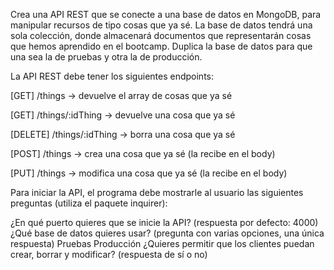 Crea una API REST que se conecte a una base de datos en MongoDB, para manipular recursos de tipo cosas que ya sé. La base de datos tendrá una sola colección, donde almacenará documentos que representarán cosas que hemos aprendido en el bootcamp. Duplica la base de datos para que una sea la de pruebas y otra la de producción.

La API REST debe tener los siguientes endpoints:

[GET] /things -> devuelve el array de cosas que ya sé

[GET] /things/:idThing -> devuelve una cosa que ya sé

[DELETE] /things/:idThing -> borra una cosa que ya sé

[POST] /things -> crea una cosa que ya sé (la recibe en el body)

[PUT] /things -> modifica una cosa que ya sé (la recibe en el body)

Para iniciar la API, el programa debe mostrarle al usuario las siguientes preguntas (utiliza el paquete inquirer):

¿En qué puerto quieres que se inicie la API? (respuesta por defecto: 4000)
¿Qué base de datos quieres usar? (pregunta con varias opciones, una única respuesta)
Pruebas
Producción
¿Quieres permitir que los clientes puedan crear, borrar y modificar? (respuesta de sí o no)
